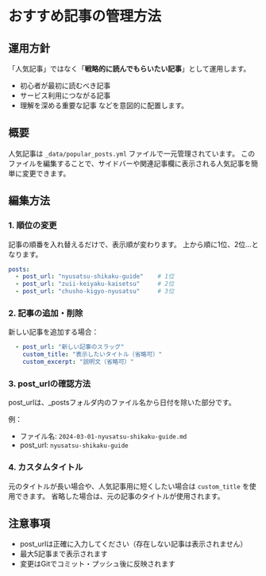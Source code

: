 # おすすめ記事の管理方法

## 運用方針
「人気記事」ではなく「**戦略的に読んでもらいたい記事**」として運用します。
- 初心者が最初に読むべき記事
- サービス利用につながる記事
- 理解を深める重要な記事
などを意図的に配置します。

## 概要
人気記事は `_data/popular_posts.yml` ファイルで一元管理されています。
このファイルを編集することで、サイドバーや関連記事欄に表示される人気記事を簡単に変更できます。

## 編集方法

### 1. 順位の変更
記事の順番を入れ替えるだけで、表示順が変わります。
上から順に1位、2位...となります。

```yaml
posts:
  - post_url: "nyusatsu-shikaku-guide"    # 1位
  - post_url: "zuii-keiyaku-kaisetsu"     # 2位
  - post_url: "chusho-kigyo-nyusatsu"     # 3位
```

### 2. 記事の追加・削除
新しい記事を追加する場合：
```yaml
  - post_url: "新しい記事のスラッグ"
    custom_title: "表示したいタイトル（省略可）"
    custom_excerpt: "説明文（省略可）"
```

### 3. post_urlの確認方法
post_urlは、_postsフォルダ内のファイル名から日付を除いた部分です。

例：
- ファイル名: `2024-03-01-nyusatsu-shikaku-guide.md`
- post_url: `nyusatsu-shikaku-guide`

### 4. カスタムタイトル
元のタイトルが長い場合や、人気記事用に短くしたい場合は `custom_title` を使用できます。
省略した場合は、元の記事のタイトルが使用されます。

## 注意事項
- post_urlは正確に入力してください（存在しない記事は表示されません）
- 最大5記事まで表示されます
- 変更はGitでコミット・プッシュ後に反映されます